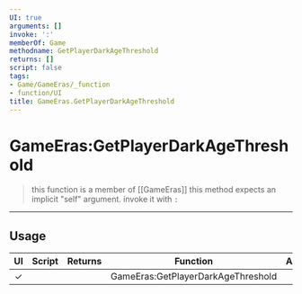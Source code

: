 ```yaml
---
UI: true
arguments: []
invoke: ':'
memberOf: Game
methodname: GetPlayerDarkAgeThreshold
returns: []
script: false
tags:
- Game/GameEras/_function
- function/UI
title: GameEras.GetPlayerDarkAgeThreshold
---
```

# GameEras:GetPlayerDarkAgeThreshold
> this function is a member of [[GameEras]]
> this method expects an implicit "self" argument. invoke it with `:`
-----
## Usage
|  UI | Script | Returns | Function | Arguments |
|:---:|:------:|-------:|:--------:|:---------|
|✓| ||GameEras:GetPlayerDarkAgeThreshold||
